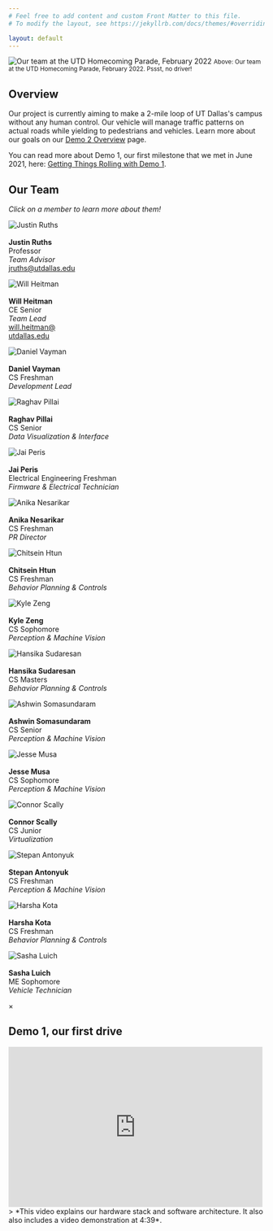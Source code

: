 ```yaml
---
# Feel free to add content and custom Front Matter to this file.
# To modify the layout, see https://jekyllrb.com/docs/themes/#overriding-theme-defaults

layout: default
---
```


![Our team at the UTD Homecoming Parade, February 2022](/assets/res/22-02-12-Parade_group_photo.JPG)
<small>Above: Our team at the UTD Homecoming Parade, February 2022. Pssst, no driver!</small>

## Overview
Our project is currently aiming to make a 2-mile loop of UT Dallas's campus without any human control. Our vehicle will manage traffic patterns on actual roads while yielding to pedestrians and vehicles. Learn more about our goals on our [Demo 2 Overview](./d2-overview) page.

You can read more about Demo 1, our first milestone that we met in June 2021, here: [Getting Things Rolling with Demo 1](./d1-overview).

## Our Team
*Click on a member to learn more about them!*
<div class="aside">


<div class="flex-row align-items-center">

  <div class="team-member-card">
    <p>
      <img id="modal1" src="/assets/res/headshots/Justin_Ruths_fall2022.jpg" alt="Justin Ruths" />
      <br/><br/>
      <strong>Justin Ruths</strong>
      <br/>Professor<br/>
      <em>Team Advisor</em>
      <br/>
      <a href="mailto: jruths@utdallas.edu">jruths@utdallas.edu</a>
    </p>
  </div>

  <div class="team-member-card">
    <p>
      <img id="modal2" src="/assets/res/headshots/Will_Heitman_fall2022.jpg" alt="Will Heitman" />
      <br/><br/>
      <strong>Will Heitman</strong>
      <br/>CE Senior<br/>
      <em>Team Lead</em>
      <br/>
      <a href="mailto: will.heitman@utdallas.edu">will.heitman@
      <br/>utdallas.edu</a>
    </p>
  </div>

  <div class="team-member-card">
    <p>
      <img id="modal3" src="/assets/res/headshots/Daniel_Vayman.jpg" alt="Daniel Vayman"/>
      <br/><br/>
      <strong>Daniel Vayman</strong>
      <br/>CS Freshman<br/>
      <em>Development Lead</em>
    </p>
  </div>

  <div class="team-member-card">
    <p>
      <img id="modal4" src="/assets/res/headshots/Raghav_Pillai_fall2022.jpg" alt="Raghav Pillai"/>
      <br/><br/>
      <strong>Raghav Pillai</strong>
      <br/>CS Senior<br/>
      <em>Data Visualization & Interface</em>
    </p>
  </div>

  <div class="team-member-card">
    <p>
      <img id="modal5" src="/assets/res/headshots/Jai_Peris.jpg" alt="Jai Peris"/>
      <br/><br/>
      <strong>Jai Peris</strong>
      <br/>Electrical Engineering Freshman<br/>
      <em>Firmware & Electrical Technician </em>
    </p>
  </div>

<div class="team-member-card">
    <p>
      <img id="modal6" src="/assets/res/headshots/Anika_Nesarikar.jpg " alt="Anika Nesarikar"/>
      <br/><br/>
      <strong>Anika Nesarikar</strong>
      <br/>CS Freshman<br/>
      <em>PR Director</em>
    </p>
  </div>

  <div class="team-member-card">
    <p>
      <img id="modal7" src="/assets/res/headshots/Chitsein_Htun.jpg" alt="Chitsein Htun"/>
      <br/><br/>
      <strong>Chitsein Htun</strong>
      <br/>CS Freshman<br/>
      <em>Behavior Planning & Controls</em>
    </p>
  </div>
  
  <div class="team-member-card">
    <p>
      <img id="modal8" src="/assets/res/headshots/kyle_zeng.jpg" alt="Kyle Zeng"/>
      <br/><br/>
      <strong>Kyle Zeng</strong>
      <br/>CS Sophomore<br/>
      <em>Perception & Machine Vision</em>
    </p>
  </div>

  <div class="team-member-card">
    <p>
      <img id="modal9" src="/assets/res/headshots/Hansika_Sudaresan.jpg" alt="Hansika Sudaresan"/>
      <br/><br/>
      <strong>Hansika Sudaresan</strong>
      <br/>CS Masters<br/>
      <em>Behavior Planning & Controls</em>
    </p>
  </div>

  <div class="team-member-card">
    <p>
      <img id="modal10" src="/assets/res/headshots/ashwin_somasundaram.jpg" alt="Ashwin Somasundaram"/>
      <br/><br/>
      <strong>Ashwin Somasundaram</strong>
      <br/>CS Senior<br/>
      <em>Perception & Machine Vision</em>
    </p>
  </div>

  <div class="team-member-card">
    <p>
      <img id="modal11" src="/assets/res/headshots/Jesse_Musa.jpg" alt="Jesse Musa"/>
      <br/><br/>
      <strong>Jesse Musa</strong>
      <br/>CS Sophomore<br/>
      <em>Perception & Machine Vision</em>
    </p>
  </div>

  <div class="team-member-card">
    <p>
      <img id="modal12" src="/assets/res/headshots/Connor_Scally_fall2022.jpg" alt="Connor Scally"/>
      <br/><br/>
      <strong>Connor Scally</strong>
      <br/>CS Junior<br/>
      <em>Virtualization</em>
    </p>
  </div>

  <div class="team-member-card">
    <p>
      <img id="modal13" src="/assets/res/headshots/Stepan_Antonyuk.jpg" alt="Stepan Antonyuk"/>
      <br/><br/>
      <strong>Stepan Antonyuk</strong>
      <br/>CS Freshman<br/>
      <em>Perception & Machine Vision</em>
    </p>
  </div>
  
<div class="team-member-card">
    <p>
      <img id="modal14" src="/assets/res/headshots/harsha_kota.jpg " alt="Harsha Kota"/>
      <br/><br/>
      <strong>Harsha Kota</strong>
      <br/>CS Freshman<br/>
      <em>Behavior Planning & Controls</em>
    </p>
  </div>

<div class="team-member-card">
    <p>
      <img id="modal15" src="/assets/res/headshots/Sasha_Luich.jpg " alt="Sasha Luich"/>
      <br/><br/>
      <strong>Sasha Luich</strong>
      <br/>ME Sophomore<br/>
      <em>Vehicle Technician</em>
    </p>
  </div>

</div>

<!-- Modal Holder -->
<div id="modalHolder" class="modal">
  <span class="close">&times;</span>
  <img class="modal-content" id="img01">
  <div id="caption"></div>
</div>

<script src="/assets/js/app.js"></script>
</div>
 
## Demo 1, our first drive
<iframe width="500" height="315" src="https://www.youtube.com/embed/Ry3275KyM2Q" title="YouTube video player" frameborder="0" allow="accelerometer; autoplay; clipboard-write; encrypted-media; gyroscope; picture-in-picture" allowfullscreen></iframe>
> *This video explains our hardware stack and software architecture. It also also includes a video demonstration at 4:39*.
